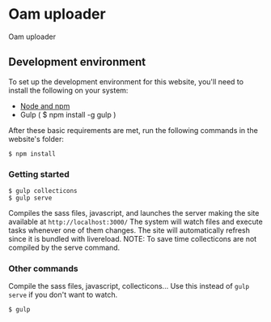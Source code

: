 # Oam uploader

Oam uploader

## Development environment
To set up the development environment for this website, you'll need to install the following on your system:

- [Node and npm](http://nodejs.org/)
- Gulp ( $ npm install -g gulp )

After these basic requirements are met, run the following commands in the website's folder:
```
$ npm install
```

### Getting started

```
$ gulp collecticons
$ gulp serve
```
Compiles the sass files, javascript, and launches the server making the site available at `http://localhost:3000/`
The system will watch files and execute tasks whenever one of them changes.
The site will automatically refresh since it is bundled with livereload.
NOTE: To save time collecticons are not compiled by the serve command.

### Other commands
Compile the sass files, javascript, collecticons... Use this instead of ```gulp serve``` if you don't want to watch.
```
$ gulp
```